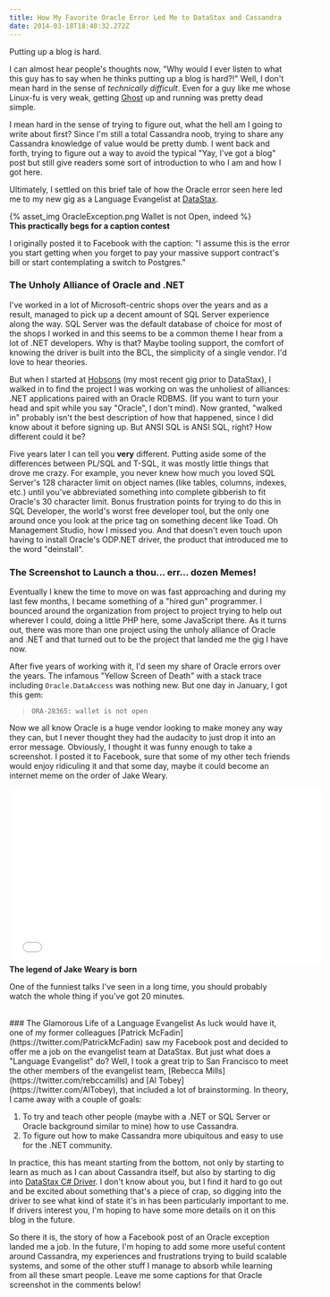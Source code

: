 ```yaml
---
title: How My Favorite Oracle Error Led Me to DataStax and Cassandra
date: 2014-03-18T18:40:32.272Z
---
```


Putting up a blog is hard.

I can almost hear people's thoughts now, "Why would I ever listen to what this guy has to say when he thinks putting up
a blog is hard?!"  Well, I don't mean hard in the sense of *technically difficult*.  Even for a guy like me whose
Linux-fu is very weak, getting <a href="https://ghost.org" target="_blank">Ghost</a> up and running was pretty dead
simple.

I mean hard in the sense of trying to figure out, what the hell am I going to write about first?  Since I'm still a
total Cassandra noob, trying to share any Cassandra knowledge of value would be pretty dumb.  I went back and forth,
trying to figure out a way to avoid the typical "Yay, I've got a blog" post but still give readers some sort of
introduction to who I am and how I got here.

Ultimately, I settled on this brief tale of how the Oracle error seen here led me to my new gig as a Language Evangelist
at <a href="http://www.datastax.com" target="_blank">DataStax</a>.

<div class="container">
{% asset_img OracleException.png Wallet is not Open, indeed %}
<div class="reference">
<strong>This practically begs for a caption contest</strong>
<p>I originally posted it to Facebook with the caption:  "I assume this is the error you start getting when you forget to pay your massive support contract's bill or start contemplating a switch to Postgres."</p>
</div>
</div>

### The Unholy Alliance of Oracle and .NET
I've worked in a lot of Microsoft-centric shops over the years and as a result, managed to pick up a decent amount of
SQL Server experience along the way.  SQL Server was the default database of choice for most of the shops I worked in
and this seems to be a common theme I hear from a lot of .NET developers.  Why is that?  Maybe tooling support, the
comfort of knowing the driver is built into the BCL, the simplicity of a single vendor.  I'd love to hear theories.

But when I started at <a href="http://www.hobsons.com" target="_blank">Hobsons</a> (my most recent gig prior to
DataStax), I walked in to find the project I was working on was the unholiest of alliances:  .NET applications paired
with an Oracle RDBMS.  (If you want to turn your head and spit while you say "Oracle", I don't mind).  Now granted,
"walked in" probably isn't the best description of how that happened, since I did know about it before signing up.  But
ANSI SQL is ANSI SQL, right?  How different could it be?

Five years later I can tell you **very** different.  Putting aside some of the differences between PL/SQL and T-SQL, it
was mostly little things that drove me crazy.  For example, you never knew how much you loved SQL Server's 128 character
limit on object names (like tables, columns, indexes, etc.) until you've abbreviated something into complete gibberish
to fit Oracle's 30 character limit.  Bonus frustration points for trying to do this in SQL Developer, the world's worst
free developer tool, but the only one around once you look at the price tag on something decent like Toad.  Oh
Management Studio, how I missed you.  And that doesn't even touch upon having to install Oracle's ODP.NET driver, the
product that introduced me to the word "deinstall".

### The Screenshot to Launch a thou... err... dozen Memes!
Eventually I knew the time to move on was fast approaching and during my last few months, I became something of a "hired
gun" programmer.  I bounced around the organization from project to project trying to help out wherever I could, doing a
little PHP here, some JavaScript there.  As it turns out, there was more than one project using the unholy alliance of
Oracle and .NET and that turned out to be the project that landed me the gig I have now.

After five years of working with it, I'd seen my share of Oracle errors over the years.  The infamous "Yellow Screen of
Death" with a stack trace including `Oracle.DataAccess` was nothing new.  But one day in January, I got this gem:

> `ORA-28365: wallet is not open`

Now we all know Oracle is a huge vendor looking to make money any way they can, but I never thought they had the
audacity to just drop it into an error message.  Obviously, I thought it was funny enough to take a screenshot.  I
posted it to Facebook, sure that some of my other tech friends would enjoy ridiculing it and that some day, maybe it
could become an internet meme on the order of Jake Weary.

<div class="container">
<iframe width="560" height="315" src="//www.youtube.com/embed/UzyoT4DziQ4?rel=0&start=1261&wmode=transparent" frameborder="0" allowfullscreen></iframe>
<div class="reference">
<strong>The legend of Jake Weary is born</strong>
<p>One of the funniest talks I've seen in a long time, you should probably watch the whole thing if you've got 20 minutes.</p>
</div>
</div>

<br/>
### The Glamorous Life of a Language Evangelist
As luck would have it, one of my former colleagues [Patrick McFadin](https://twitter.com/PatrickMcFadin) saw my Facebook
post and decided to offer me a job on the evangelist team at DataStax.  But just what does a "Language Evangelist" do?
Well, I took a great trip to San Francisco to meet the other members of the evangelist team, [Rebecca
Mills](https://twitter.com/rebccamills) and [Al Tobey](https://twitter.com/AlTobey), that included a lot of
brainstorming.  In theory, I came away with a couple of goals:

1.  To try and teach other people (maybe with a .NET or SQL Server or Oracle background similar to mine) how to use
    Cassandra.
1.  To figure out how to make Cassandra more ubiquitous and easy to use for the .NET community.

In practice, this has meant starting from the bottom, not only by starting to learn as much as I can about Cassandra
itself, but also by starting to dig into [DataStax C# Driver](https://github.com/datastax/csharp-driver).  I don't know
about you, but I find it hard to go out and be excited about something that's a piece of crap, so digging into the
driver to see what kind of state it's in has been particularly important to me.  If drivers interest you, I'm hoping to
have some more details on it on this blog in the future.

So there it is, the story of how a Facebook post of an Oracle exception landed me a job.  In the future, I'm hoping to
add some more useful content around Cassandra, my experiences and frustrations trying to build scalable systems, and
some of the other stuff I manage to absorb while learning from all these smart people.  Leave me some captions for that
Oracle screenshot in the comments below!


